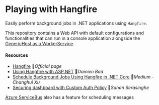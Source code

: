 # Playing with Hangfire
Easily perform background jobs in .NET applications using `Hangfire`.

This repository contains a Web API with default configurations and functionalities that can run in a console application alongside the [GenericHost as a WorkerService](https://github.com/19balazs86/PlayingWithGenericHost).

#### Resources

- [Hangfire](https://www.hangfire.io) 📓*Official page*
- [Using Hangfire with ASP.NET](https://damienbod.com/2023/02/20/using-hangfire-with-asp-net-core) 📓*Damien Bod* 
- [Schedule Background Jobs Using Hangfire in .NET Core](https://codeburst.io/schedule-background-jobs-using-hangfire-in-net-core-2d98eb64b196) 📓*Medium - Changhui Xu*
- [Securing dashboard with Custom Auth Policy](https://sahansera.dev/securing-hangfire-dashboard-with-endpoint-routing-auth-policy-aspnetcore) 📓*Sahan Serasinghe*

[Azure ServiceBus](https://learn.microsoft.com/en-us/dotnet/api/azure.messaging.servicebus.servicebussender.schedulemessageasync) also has a feature for scheduling messages